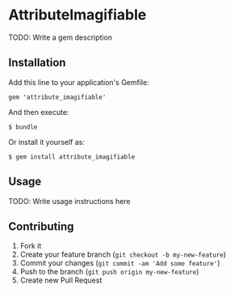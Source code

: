 # AttributeImagifiable

TODO: Write a gem description

## Installation

Add this line to your application's Gemfile:

    gem 'attribute_imagifiable'

And then execute:

    $ bundle

Or install it yourself as:

    $ gem install attribute_imagifiable

## Usage

TODO: Write usage instructions here

## Contributing

1. Fork it
2. Create your feature branch (`git checkout -b my-new-feature`)
3. Commit your changes (`git commit -am 'Add some feature'`)
4. Push to the branch (`git push origin my-new-feature`)
5. Create new Pull Request
